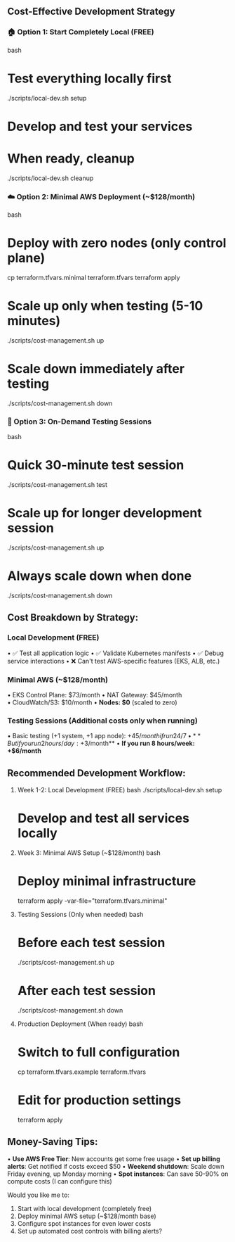 ## **Cost-Effective Development Strategy**

### **🏠 Option 1: Start Completely Local (FREE)**
bash
# Test everything locally first
./scripts/local-dev.sh setup

# Develop and test your services
# When ready, cleanup
./scripts/local-dev.sh cleanup


### **☁️ Option 2: Minimal AWS Deployment (~$128/month)**
bash
# Deploy with zero nodes (only control plane)
cp terraform.tfvars.minimal terraform.tfvars
terraform apply

# Scale up only when testing (5-10 minutes)
./scripts/cost-management.sh up

# Scale down immediately after testing
./scripts/cost-management.sh down


### **🧪 Option 3: On-Demand Testing Sessions**
bash
# Quick 30-minute test session
./scripts/cost-management.sh test

# Scale up for longer development session
./scripts/cost-management.sh up

# Always scale down when done
./scripts/cost-management.sh down


## **Cost Breakdown by Strategy:**

### **Local Development (FREE)**
• ✅ Test all application logic
• ✅ Validate Kubernetes manifests
• ✅ Debug service interactions
• ❌ Can't test AWS-specific features (EKS, ALB, etc.)

### **Minimal AWS (~$128/month)**
• EKS Control Plane: $73/month
• NAT Gateway: $45/month  
• CloudWatch/S3: $10/month
• **Nodes: $0** (scaled to zero)

### **Testing Sessions (Additional costs only when running)**
• Basic testing (+1 system, +1 app node): +$45/month if run 24/7
• **But if you run 2 hours/day: +$3/month**
• **If you run 8 hours/week: +$6/month**

## **Recommended Development Workflow:**

1. Week 1-2: Local Development (FREE)
  bash
   ./scripts/local-dev.sh setup
   # Develop and test all services locally
   

2. Week 3: Minimal AWS Setup (~$128/month)
  bash
   # Deploy minimal infrastructure
   terraform apply -var-file="terraform.tfvars.minimal"
   

3. Testing Sessions (Only when needed)
  bash
   # Before each test session
   ./scripts/cost-management.sh up
   
   # After each test session  
   ./scripts/cost-management.sh down
   

4. Production Deployment (When ready)
  bash
   # Switch to full configuration
   cp terraform.tfvars.example terraform.tfvars
   # Edit for production settings
   terraform apply
   

## **Money-Saving Tips:**

• **Use AWS Free Tier**: New accounts get some free usage
• **Set up billing alerts**: Get notified if costs exceed $50
• **Weekend shutdown**: Scale down Friday evening, up Monday morning
• **Spot instances**: Can save 50-90% on compute costs (I can configure this)

Would you like me to:
1. Start with local development (completely free)
2. Deploy minimal AWS setup (~$128/month base)
3. Configure spot instances for even lower costs
4. Set up automated cost controls with billing alerts?
